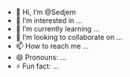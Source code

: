 - 👋 Hi, I’m @Sedjem
- 👀 I’m interested in ...
- 🌱 I’m currently learning ...
- 💞️ I’m looking to collaborate on ...
- 📫 How to reach me ...
- 😄 Pronouns: ...
- ⚡ Fun fact: ...

<!---
Sedjem/Sedjem is a ✨ special ✨ repository because its `README.md` (this file) appears on your GitHub profile.
You can click the Preview link to take a look at your changes.
--->
